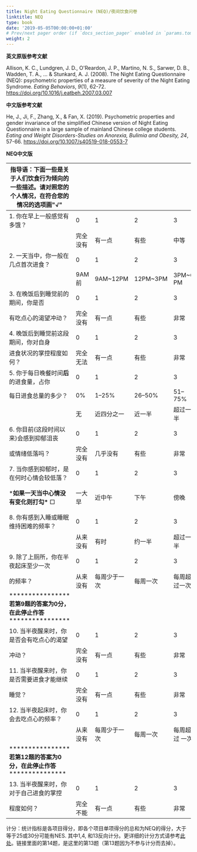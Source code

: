 ```yaml
---
title: Night Eating Questionnaire (NEQ)/夜间饮食问卷
linktitle: NEQ
type: book
date: '2019-05-05T00:00:00+01:00'
# Prev/next pager order (if `docs_section_pager` enabled in `params.toml`)
weight: 2
---
```


**英文原版参考文献**

Allison, K. C., Lundgren, J. D., O'Reardon, J. P., Martino, N. S., Sarwer, D. B., Wadden, T. A., ... & Stunkard, A. J. (2008). The Night Eating Questionnaire (NEQ): psychometric properties of a measure of severity of the Night Eating Syndrome. *Eating Behaviors*, *9*(1), 62-72. https://doi.org/10.1016/j.eatbeh.2007.03.007

**中文版参考文献**

He, J., Ji, F., Zhang, X., & Fan, X. (2019). Psychometric properties and gender invariance of the simplified Chinese version of Night Eating Questionnaire in a large sample of mainland Chinese college students. *Eating and Weight Disorders-Studies on Anorexia, Bulimia and Obesity, 24*, 57-66. https://doi.org/10.1007/s40519-018-0553-7

**NEQ中文版**

|指导语：下面一些是关于人们饮食行为倾向的一些描述。请对照您的个人情况，在符合您的情况的选项画"√"|  |  |  |  |  |
| ------------------------------------------------------------ | -------- | ------------ | -------- | ------------- | ---------- |
| 1. 你在早上一般感觉有多饿？                                   | 0        | 1            | 2        | 3             | 4          |
|                                                              | 完全没有 | 有一点       | 有些     | 中等          | 非常       |
| 2. 一天当中，你一般在几点首次进食？                           | 0        | 1            | 2        | 3             | 4          |
|                                                              | 9AM前    | 9AM~12PM     | 12PM~3PM | 3PM~6 PM      | 6PM后      |
| 3. 在晚饭后到睡觉前的期间，你是否                             | 0        | 1            | 2        | 3             | 4          |
| 有吃点心的渴望冲动？                                         | 完全没有 | 有一点       | 有些     | 非常          | 极度       |
| 4. 晚饭后到睡觉前这段期间，你对自身                           | 0        | 1            | 2        | 3             | 4          |
| 进食状况的掌控程度如何？                                     | 完全无法 | 有一点       | 有些     | 非常          | 完全       |
| 5. 你于每日晚餐时间**后**的进食量，占你                       | 0        | 1            | 2        | 3             | 4          |
| 每日进食总量的多少？                                         | 0%       | 1–25%        | 26–50%   | 51–75%        | 76–100%    |
|                                                              | 无       | 近四分之一   | 近一半   | 超过一半      | 几乎全部   |
| 6. 你目前(这段时间以来)会感到抑郁沮丧                         | 0        | 1            | 2        | 3             | 4          |
| 或情绪低落吗？                                               | 完全没有 | 几乎没有     | 有些     | 非常          | 极度       |
| 7. 当你感到抑郁时，是在何时心情会较低落？                     | 0        | 1            | 2        | 3             | 4          |
| ***如果一天当中心情没有变化则打勾\*** □                      | 一大早   | 近中午       | 下午     | 傍晚          | 晚上／深夜 |
| 8. 你有感到入睡或睡眠维持困难的频率？                         | 0        | 1            | 2        | 3             | 4          |
|                                                              | 从来没有 | 有时         | 约一半   | 超过一半      | 每晚       |
| 9. 除了上厕所，你在半夜起床至少一次                           | 0        | 1            | 2        | 3             | 4          |
| 的频率？                                                     | 从来没有 | 每周少于一次 | 每周一次 | 每周超过一次  | 每晚       |
| **************** **若第9题的答案为0分，在此停止作答** **************** |          |              |          |               |            |
| 10. 当半夜醒来时，你是否会有吃点心的渴望                      | 0        | 1            | 2        | 3             | 4          |
| 冲动？                                                       | 完全没有 | 有一点       | 有些     | 非常          | 极度       |
| 11. 当半夜醒来时，你是否需要进食才能继续                      | 0        | 1            | 2        | 3             | 4          |
| 睡觉？                                                       | 完全没有 | 有一点       | 有些     | 非常          | 极度       |
| 12. 当半夜起床时，你会去吃点心的频率？                        | 0        | 1            | 2        | 3             | 4          |
|                                                              | 从来没有 | 每周少于一次 | 每周一次 | 每周超过 一次 | 每晚       |
| **************** **若第12题的答案为0分，在此停止作答** *************** |          |              |          |               |            |
| 13. 当半夜醒来时，你对于自己进食的掌控                        | 0        | 1            | 2        | 3             | 4          |
| 程度如何？                                                   | 完全不能 | 有一点       | 有些     | 非常          | 完全       |

计分：统计指标是各项目得分，即各个项目单项得分的总和为NEQ的得分，大于等于25或30分可能有NES. 其中1,4, 和13反向计分。更详细的计分方式请参考[此处](https://en.wikipedia.org/wiki/Night_Eating_Questionnaire)。链接里面的第14题，是这里的第13题（第13题因为不参与计分而去掉）。
